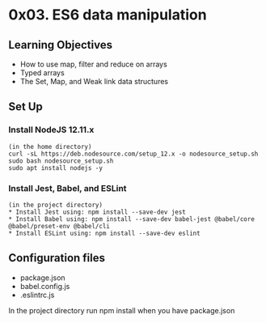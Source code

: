 # 0x03. ES6 data manipulation

## Learning Objectives

* How to use map, filter and reduce on arrays
* Typed arrays
* The Set, Map, and Weak link data structures

## Set Up

### Install NodeJS 12.11.x

```
(in the home directory)
curl -sL https://deb.nodesource.com/setup_12.x -o nodesource_setup.sh
sudo bash nodesource_setup.sh
sudo apt install nodejs -y
```

### Install Jest, Babel, and ESLint
```
(in the project directory)
* Install Jest using: npm install --save-dev jest
* Install Babel using: npm install --save-dev babel-jest @babel/core @babel/preset-env @babel/cli
* Install ESLint using: npm install --save-dev eslint
```

## Configuration files

* package.json
* babel.config.js
* .eslintrc.js

In the project directory run npm install when you have package.json
